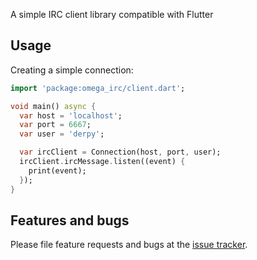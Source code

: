 A simple IRC client library compatible with Flutter

## Usage

Creating a simple connection:

```dart
import 'package:omega_irc/client.dart';

void main() async {
  var host = 'localhost';
  var port = 6667;
  var user = 'derpy';

  var ircClient = Connection(host, port, user);
  ircClient.ircMessage.listen((event) {
    print(event);
  });
}
```

## Features and bugs

Please file feature requests and bugs at the [issue tracker][tracker].

[tracker]: https://github.com/superlinkx/omega_irc/issues

